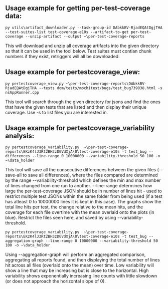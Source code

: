 ## Usage example for getting per-test-coverage data:
```
py utils\artifact_downloader.py --task-group-id DAbkkBV-RjadEQAtDgjTHA --test-suites-list test-coverage-e10s --artifact-to-get per-test-coverage --unzip-artifact --output ~\per-test-coverage-reports
```

This will download and unzip all coverage artifacts into the given directory so that it can be used in the tool below. Test suites must contian chunk numbers if they exist, retriggers will all be downloaded.


## Usage example for pertestcoverage_view:
```
py pertestcoverage_view.py ~\per-test-coverage-reports\DAbkkBV-RjadEQAtDgjTHA --tests dom/tests/mochitest/bugs/test_bug739038.html -s nsAppRunner.cpp
```

This tool will search through the given directory for jsons and find the ones that have the given tests that are listed and then display their unique coverage. Use -s to list files you are interested in.


## Usage example for pertestcoverage_variability analysis:
```
py pertestcoverage_variability.py  ~\per-test-coverage-reports\EKzK4lJ3Rt2BH3zDGVdXjA\0\test-coverage-e10s -t test_bug --differences --line-range 0 10000000 --variability-threshold 50 100 -o ~\data_holder
```

This tool will save all the consecutive differences between the given files (--save-all to save all differences), where the files compared are determined by the range --variability-threshold which defines the min and max number of lines changed from one run to another. --line-range determines how large the per-test-coverage JSON should be in number of lines hit - used to restrict multiple test JSONs within the same folder from being used (if a test has atleast 0 to 10000000 lines it is kept in this case). The graphs show the total line hits per test, the change relative to the mean hits, and the coverage for each file overtime with the mean overlaid onto the plots (in blue). Restrict the files seen here, and saved by using --variability-threshold.


```
py pertestcoverage_variability.py  ~\per-test-coverage-reports\EKzK4lJ3Rt2BH3zDGVdXjA\0\test-coverage-e10s -t test_bug --aggregation-graph --line-range 0 10000000 --variability-threshold 50 100 -o ~\data_holder
```

Using --aggregation-graph will perform an aggregated comparison, aggregating all reports found, and then displaying the total number of lines hit across all files (overlaid onto the mean) over time. Low variability will show a line that may be increasing but is close to the horizontal. High variability shows exponentially increasing line counts with little slowdown (or does not approach the horizontal slope of 0).